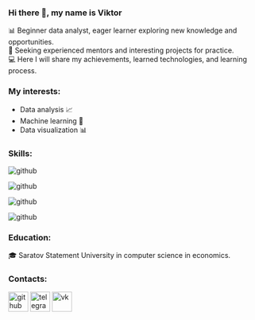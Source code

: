 ### Hi there 👋, my name is Viktor

📊 Beginner data analyst, eager learner exploring new knowledge and opportunities.  
🌱 Seeking experienced mentors and interesting projects for practice.  
💻 Here I will share my achievements, learned technologies, and learning process.  

### My interests:
- Data analysis 📈
- Machine learning 🤖
- Data visualization 📊

### Skills:
 ![github](https://img.shields.io/badge/-Python-3776AB?style=for-the-badge&logo=python&logoColor=white)

![github](https://img.shields.io/badge/-SQL-4479A1?style=for-the-badge&logo=postgresql&logoColor=white)

![github](https://img.shields.io/badge/-Jupyter-F37626?style=for-the-badge&logo=jupyter&logoColor=white)


![github](https://img.shields.io/badge/-Matplotlib-11557c?style=for-the-badge&logo=python&logoColor=white)

### Education:
🎓 Saratov Statement University  in computer science in economics.

### Contacts:




[<img src='https://cdn.jsdelivr.net/npm/simple-icons@3.0.1/icons/github.svg' alt='github' height='40'>](https://github.com/sunset-tech)  [<img src='https://cdn.jsdelivr.net/npm/simple-icons@3.0.1/icons/telegram.svg' alt='telegram' height='40'>](t.me/sunset_tech)  [<img src='https://cdn.jsdelivr.net/npm/simple-icons@3.0.1/icons/vk.svg' alt='vk' height='40'>](vk.com/sunset_tech)
